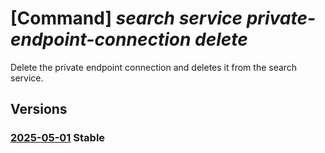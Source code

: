 # [Command] _search service private-endpoint-connection delete_

Delete the private endpoint connection and deletes it from the search service.

## Versions

### [2025-05-01](/Resources/mgmt-plane/L3N1YnNjcmlwdGlvbnMve30vcmVzb3VyY2Vncm91cHMve30vcHJvdmlkZXJzL21pY3Jvc29mdC5zZWFyY2gvc2VhcmNoc2VydmljZXMve30vcHJpdmF0ZWVuZHBvaW50Y29ubmVjdGlvbnMve30=/2025-05-01.xml) **Stable**

<!-- mgmt-plane /subscriptions/{}/resourcegroups/{}/providers/microsoft.search/searchservices/{}/privateendpointconnections/{} 2025-05-01 -->
